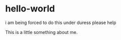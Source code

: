 # hello-world
i am being forced to do this under duress please help


This is a little something about me. 
